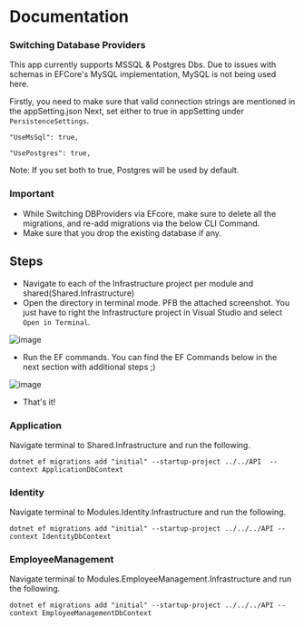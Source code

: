 # Documentation

### Switching Database Providers

This app currently supports MSSQL & Postgres Dbs. Due to issues with schemas in EFCore's MySQL implementation, MySQL is not being used here.

Firstly, you need to make sure that valid connection strings are mentioned in the appSetting.json
Next, set either to true in appSetting under `PersistenceSettings`.

`"UseMsSql": true,`

`"UsePostgres": true,`

Note: If you set both to true, Postgres will be used by default.

### Important

- While Switching DBProviders via EFcore, make sure to delete all the migrations, and re-add migrations via the below CLI Command.
- Make sure that you drop the existing database if any.

## Steps

- Navigate to each of the Infrastructure project per module and shared(Shared.Infrastructure)
- Open the directory in terminal mode. PFB the attached screenshot. You just have to right the Infrastructure project in Visual Studio and select `Open in Terminal`.

![image](https://user-images.githubusercontent.com/31455818/122291148-1d211380-cf12-11eb-9f28-35e5ec0989e5.png)

- Run the EF commands. You can find the EF Commands below in the next section with additional steps ;)

![image](https://user-images.githubusercontent.com/31455818/122291196-2d38f300-cf12-11eb-965e-27267fd1fc76.png)

- That's it!

### Application

Navigate terminal to Shared.Infrastructure and run the following.

`dotnet ef migrations add "initial" --startup-project ../../API  --context ApplicationDbContext`

### Identity

Navigate terminal to Modules.Identity.Infrastructure and run the following.

`dotnet ef migrations add "initial" --startup-project ../../../API --context IdentityDbContext`

### EmployeeManagement

Navigate terminal to Modules.EmployeeManagement.Infrastructure and run the following.

`dotnet ef migrations add "initial" --startup-project ../../../API --context EmployeeManagementDbContext`

